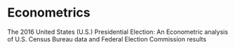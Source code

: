 # Econometrics
The 2016 United States (U.S.) Presidential Election: An Econometric analysis of U.S. Census Bureau data and Federal Election Commission results
